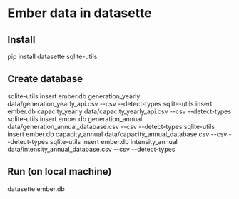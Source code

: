 # Ember data in datasette

## Install

pip install datasette sqlite-utils

## Create database

sqlite-utils insert ember.db generation_yearly data/generation_yearly_api.csv --csv --detect-types
sqlite-utils insert ember.db capacity_yearly data/capacity_yearly_api.csv --csv --detect-types
sqlite-utils insert ember.db generation_annual data/generation_annual_database.csv --csv --detect-types
sqlite-utils insert ember.db capacity_annual data/capacity_annual_database.csv --csv --detect-types
sqlite-utils insert ember.db intensity_annual data/intensity_annual_database.csv --csv --detect-types

## Run (on local machine)

datasette ember.db
